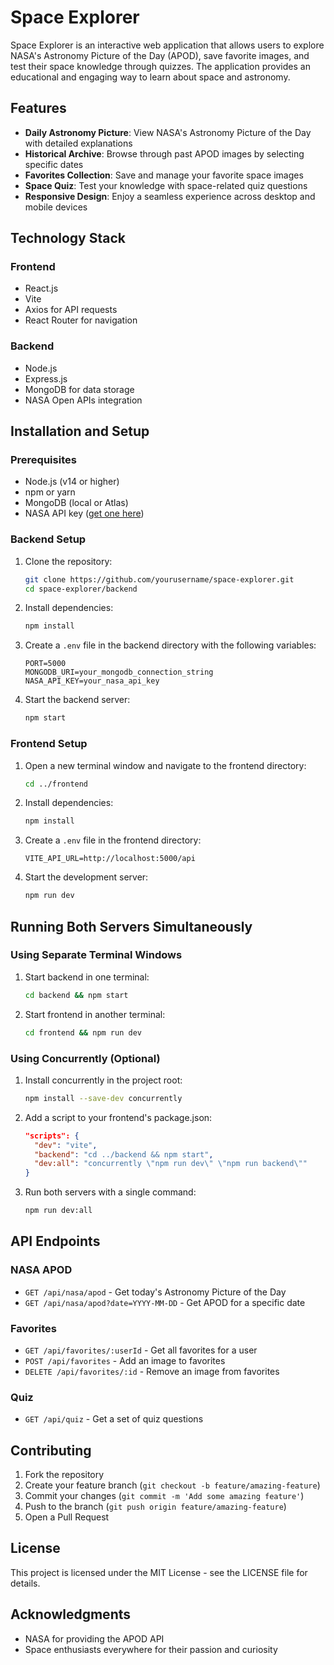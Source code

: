 # Space Explorer

Space Explorer is an interactive web application that allows users to explore NASA's Astronomy Picture of the Day (APOD), save favorite images, and test their space knowledge through quizzes. The application provides an educational and engaging way to learn about space and astronomy.

## Features

- **Daily Astronomy Picture**: View NASA's Astronomy Picture of the Day with detailed explanations
- **Historical Archive**: Browse through past APOD images by selecting specific dates
- **Favorites Collection**: Save and manage your favorite space images
- **Space Quiz**: Test your knowledge with space-related quiz questions
- **Responsive Design**: Enjoy a seamless experience across desktop and mobile devices

## Technology Stack

### Frontend
- React.js
- Vite
- Axios for API requests
- React Router for navigation

### Backend
- Node.js
- Express.js
- MongoDB for data storage
- NASA Open APIs integration

## Installation and Setup

### Prerequisites
- Node.js (v14 or higher)
- npm or yarn
- MongoDB (local or Atlas)
- NASA API key ([get one here](https://api.nasa.gov/))

### Backend Setup
1. Clone the repository:
   ```bash
   git clone https://github.com/yourusername/space-explorer.git
   cd space-explorer/backend
   ```

2. Install dependencies:
   ```bash
   npm install
   ```

3. Create a `.env` file in the backend directory with the following variables:
   ```
   PORT=5000
   MONGODB_URI=your_mongodb_connection_string
   NASA_API_KEY=your_nasa_api_key
   ```

4. Start the backend server:
   ```bash
   npm start
   ```

### Frontend Setup
1. Open a new terminal window and navigate to the frontend directory:
   ```bash
   cd ../frontend
   ```

2. Install dependencies:
   ```bash
   npm install
   ```

3. Create a `.env` file in the frontend directory:
   ```
   VITE_API_URL=http://localhost:5000/api
   ```

4. Start the development server:
   ```bash
   npm run dev
   ```

## Running Both Servers Simultaneously

### Using Separate Terminal Windows
1. Start backend in one terminal:
   ```bash
   cd backend && npm start
   ```

2. Start frontend in another terminal:
   ```bash
   cd frontend && npm run dev
   ```

### Using Concurrently (Optional)
1. Install concurrently in the project root:
   ```bash
   npm install --save-dev concurrently
   ```

2. Add a script to your frontend's package.json:
   ```json
   "scripts": {
     "dev": "vite",
     "backend": "cd ../backend && npm start",
     "dev:all": "concurrently \"npm run dev\" \"npm run backend\""
   }
   ```

3. Run both servers with a single command:
   ```bash
   npm run dev:all
   ```

## API Endpoints

### NASA APOD
- `GET /api/nasa/apod` - Get today's Astronomy Picture of the Day
- `GET /api/nasa/apod?date=YYYY-MM-DD` - Get APOD for a specific date

### Favorites
- `GET /api/favorites/:userId` - Get all favorites for a user
- `POST /api/favorites` - Add an image to favorites
- `DELETE /api/favorites/:id` - Remove an image from favorites

### Quiz
- `GET /api/quiz` - Get a set of quiz questions

## Contributing

1. Fork the repository
2. Create your feature branch (`git checkout -b feature/amazing-feature`)
3. Commit your changes (`git commit -m 'Add some amazing feature'`)
4. Push to the branch (`git push origin feature/amazing-feature`)
5. Open a Pull Request

## License

This project is licensed under the MIT License - see the LICENSE file for details.

## Acknowledgments

- NASA for providing the APOD API
- Space enthusiasts everywhere for their passion and curiosity